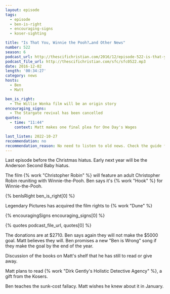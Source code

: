 ```yaml
---
layout: episode
tags:
  - episode
  - ben-is-right
  - encouraging-signs
  - koser-sighting

title: "Is That You, Winnie the Pooh?…and Other News"
number: 522
season: 6
podcast_url: http://thescifichristian.com/2016/12/episode-522-is-that-you-winnie-the-pooh-and-other-news/
podcast_file_url: http://thescifichristian.com/sfc/sfc0522.mp3
date: 2016-12-02
length: '00:34:27'
category: news
hosts:
  - Ben
  - Matt

ben_is_right:
  - The Willie Wonka film will be an origin story
encouraging_signs:
  - The Stargate revival has been cancelled
quotes:
  - time: "11:44"
    context: Matt makes one final plea for One Day's Wages

last_listen: 2022-10-27
recommendation: no
recommendation_reason: No need to listen to old news. Check the guide for what's interesting in hindsight.
---
```


Last episode before the Christmas hiatus. Early next year will be the Anderson Second Baby hiatus.

The film {% work "Christopher Robin" %} will feature an adult Christopher Robin reuniting with Winnie-the-Pooh. Ben says it's {% work "Hook" %} for Winnie-the-Pooh.

{% benIsRight ben_is_right[0] %}

Legendary Pictures has acquired the film rights to {% work "Dune" %}

{% encouragingSigns encouraging_signs[0] %}

{% quotes podcast_file_url, quotes[0] %}

The donations are at $2710. Ben says again they will not make the $5000 goal. Matt believes they will. Ben promises a new "Ben is Wrong" song if they make the goal by the end of the year.

Discussion of the books on Matt's shelf that he has still to read or give away.

Matt plans to read {% work "Dirk Gently's Holistic Detective Agency" %}, a gift from the Kosers.

Ben teaches the sunk-cost fallacy. Matt wishes he knew about it in January.